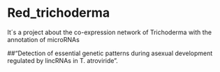# Red_trichoderma
It´s a project about the co-expression network of Trichoderma with the annotation of microRNAs

##“Detection of essential genetic patterns during asexual development regulated by lincRNAs in T. atroviride”.

